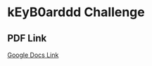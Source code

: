# kEyB0arddd Challenge

## PDF Link

[Google Docs Link](https://docs.google.com/document/d/16JRYUr4wzqOoudrEXZz2rjwEuj0avsCFIYzdC229wec/edit?usp=sharing)
